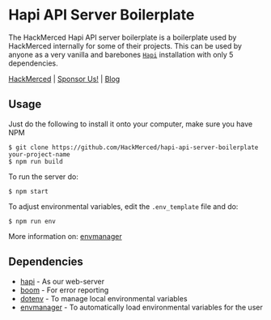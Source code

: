 # Hapi API Server Boilerplate
The HackMerced Hapi API server boilerplate is a boilerplate used by HackMerced internally for some of their projects. This can be used by anyone as a very vanilla and barebones [`Hapi`](https://github.com/hapijs/hapi) installation with only 5 dependencies.

[HackMerced](http://hackmerced.com) |
[Sponsor Us!](http://hackmerced.com/sponsor) |
[Blog](https://blog.hackmerced.com/)

## Usage

Just do the following to install it onto your computer, make sure you have NPM
```
$ git clone https://github.com/HackMerced/hapi-api-server-boilerplate your-project-name
$ npm run build
```

To run the server do:
```
$ npm start
```

To adjust environmental variables, edit the `.env_template` file and do:
```
$ npm run env
```
More information on: [envmanager](https://github.com/4shub/envmanager)

## Dependencies
 * [hapi](https://github.com/hapijs/hapi) - As our web-server
 * [boom](https://github.com/hapijs/boom) - For error reporting
 * [dotenv](https://github.com/motdotla/dotenv) - To manage local environmental variables
 * [envmanager](https://github.com/4shub/envmanager) - To automatically load environmental variables for the user

